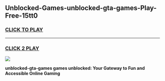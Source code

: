 
## Unblocked-Games-unblocked-gta-games-Play-Free-15tt0
<h3>
<a href="https://premium76.site?title=unblocked-gta-games&ref=23A">CLICK TO PLAY</a></h3>
<hr>

<h3>
<a href="https://premium76.site?title=unblocked-gta-games&ref=23A">CLICK 2 PLAY</a>
  
</h3>

<a href="https://premium76.site?title=unblocked-gta-games&ref=23A"><img src="https://clearcache.store/games.png"></a>


**unblocked-gta-games games unblocked: Your Gateway to Fun and Accessible Online Gaming**
